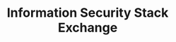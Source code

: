 ---
title: Information Security Stack Exchange
description: A question and answer site for information security professionals.
url: https://security.stackexchange.com/
image:
    # url: '/assets/images/cafe.png'
    # alt: 'Cafe'
tags: ['forum']
pubDate: 2023-11-09
draft: false
---